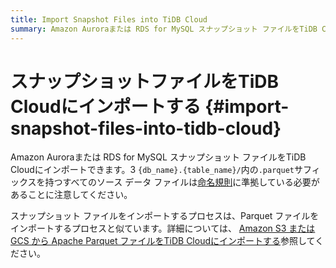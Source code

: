 ```yaml
---
title: Import Snapshot Files into TiDB Cloud
summary: Amazon Auroraまたは RDS for MySQL スナップショット ファイルをTiDB Cloudにインポートする方法を学びます。
---
```


# スナップショットファイルをTiDB Cloudにインポートする {#import-snapshot-files-into-tidb-cloud}

Amazon Auroraまたは RDS for MySQL スナップショット ファイルをTiDB Cloudにインポートできます。3 `{db_name}.{table_name}/`内の`.parquet`サフィックスを持つすべてのソース データ ファイルは[命名規則](/tidb-cloud/naming-conventions-for-data-import.md)に準拠している必要があることに注意してください。

スナップショット ファイルをインポートするプロセスは、Parquet ファイルをインポートするプロセスと似ています。詳細については、 [Amazon S3 または GCS から Apache Parquet ファイルをTiDB Cloudにインポートする](/tidb-cloud/import-parquet-files.md)参照してください。
